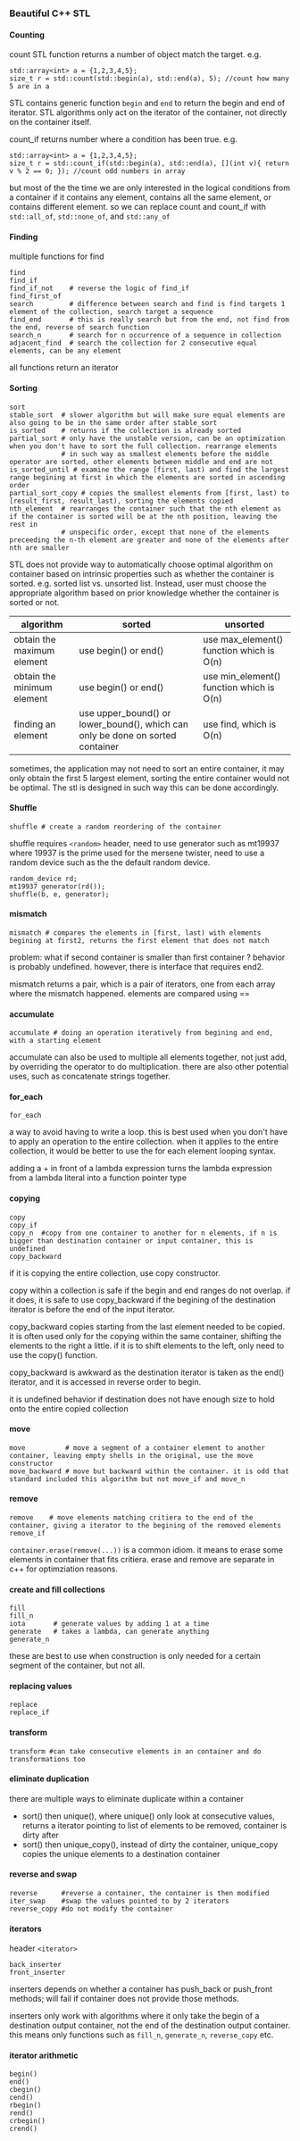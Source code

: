 ### Beautiful C++ STL
#### Counting
count STL function returns a number of object match the target. e.g.
```
std::array<int> a = {1,2,3,4,5};
size_t r = std::count(std::begin(a), std::end(a), 5); //count how many 5 are in a
```

STL contains generic function `begin` and `end` to return the begin and end of iterator. STL algorithms only act on the iterator of the container, not directly on the container itself.

count_if returns number where a condition has been true. e.g.
```
std::array<int> a = {1,2,3,4,5};
size_t r = std::count_if(std::begin(a), std::end(a), [](int v){ return v % 2 == 0; }); //count odd numbers in array
```

but most of the the time we are only interested in the logical conditions from a container if it contains any element, contains all the same element, or contains different element. so we can replace count and count_if with `std::all_of`, `std::none_of`, and `std::any_of`

#### Finding
multiple functions for find
```
find
find_if
find_if_not    # reverse the logic of find_if
find_first_of
search         # difference between search and find is find targets 1 element of the collection, search target a sequence
find_end       # this is really search but from the end, not find from the end, reverse of search function
search_n       # search for n occurrence of a sequence in collection
adjacent_find  # search the collection for 2 consecutive equal elements, can be any element
```

all functions return an iterator

#### Sorting
```
sort
stable_sort  # slower algorithm but will make sure equal elements are also going to be in the same order after stable_sort
is_sorted    # returns if the collection is already sorted
partial_sort # only have the unstable version, can be an optimization when you don't have to sort the full collection. rearrange elements
             # in such way as smallest elements before the middle operator are sorted, other elements between middle and end are not
is_sorted_until # examine the range [first, last) and find the largest range begining at first in which the elements are sorted in ascending order
partial_sort_copy # copies the smallest elements from [first, last) to [result_first, result_last), sorting the elements copied
nth_element  # rearranges the container such that the nth element as if the container is sorted will be at the nth position, leaving the rest in
             # unspecific order, except that none of the elements preceeding the n-th element are greater and none of the elements after nth are smaller

```

STL does not provide way to automatically choose optimal algorithm on container based on intrinsic properties such as whether the container is sorted. e.g. sorted list vs. unsorted list. Instead, user must choose the appropriate algorithm based on prior knowledge whether the container is sorted or not.

|algorithm | sorted | unsorted |
|----------|--------|----------|
| obtain the maximum element | use begin() or end()                                                           | use max_element() function which is O(n) |
| obtain the minimum element | use begin() or end()                                                           | use min_element() function which is O(n) |
| finding an element         | use upper_bound() or lower_bound(), which can only be done on sorted container | use find, which is O(n) |

sometimes, the application may not need to sort an entire container, it may only obtain the first 5 largest element, sorting the entire container would not be optimal. The stl is designed in such way this can be done accordingly.



#### Shuffle
```
shuffle # create a random reordering of the container
```

shuffle requires `<random>` header, need to use generator such as mt19937 where 19937 is the prime used for the mersene twister, need to use a random device such as the the default random device.

```
random_device rd;
mt19937 generator(rd());
shuffle(b, e, generator);
```

#### mismatch
```
mismatch # compares the elements in [first, last) with elements begining at first2, returns the first element that does not match
```

problem: what if second container is smaller than first container ? behavior is probably undefined. however, there is interface that requires end2.

mismatch returns a pair, which is a pair of iterators, one from each array where the mismatch happened. elements are compared using ==

#### accumulate
```
accumulate # doing an operation iteratively from begining and end, with a starting element
```

accumulate can also be used to multiple all elements together, not just add, by overriding the operator to do multiplication. there are also other potential uses, such as concatenate strings together.

#### for_each
```
for_each
```

a way to avoid having to write a loop. this is best used when you don't have to apply an operation to the entire collection. when it applies to the entire collection, it would be better to use the for each element looping syntax.

adding a + in front of a lambda expression turns the lambda expression from a lambda literal into a function pointer type

#### copying
```
copy
copy_if
copy_n  #copy from one container to another for n elements, if n is bigger than destination container or input container, this is undefined
copy_backward
```

if it is copying the entire collection, use copy constructor. 

copy within a collection is safe if the begin and end ranges do not overlap. if it does, it is safe to use copy_backward if the begining of the destination iterator is before the end of the input iterator.

copy_backward copies starting from the last element needed to be copied. it is often used only for the copying within the same container, shifting the elements to the right a little. if it is to shift elements to the left, only need to use the copy() function.

copy_backward is awkward as the destination iterator is taken as the end() iterator, and it is accessed in reverse order to begin.

it is undefined behavior if destination does not have enough size to hold onto the entire copied collection

#### move
```
move          # move a segment of a container element to another container, leaving empty shells in the original, use the move constructor
move_backward # move but backward within the container. it is odd that standard included this algorithm but not move_if and move_n
```

#### remove
```
remove    # move elements matching critiera to the end of the container, giving a iterator to the begining of the removed elements
remove_if
```

`container.erase(remove(...))` is a common idiom. it means to erase some elements in container that fits critiera. erase and remove are separate in c++ for optimziation reasons.

#### create and fill collections
```
fill
fill_n
iota       # generate values by adding 1 at a time
generate   # takes a lambda, can generate anything
generate_n
```

these are best to use when construction is only needed for a certain segment of the container, but not all.

#### replacing values
```
replace
replace_if
```

#### transform
```
transform #can take consecutive elements in an container and do transformations too
```

#### eliminate duplication
there are multiple ways to eliminate duplicate within a container
* sort() then unique(), where unique() only look at consecutive values, returns a iterator pointing to list of elements to be removed, container is dirty after
* sort() then unique_copy(), instead of dirty the container, unique_copy copies the unique elements to a destination container

#### reverse and swap
```
reverse      #reverse a container, the container is then modified
iter_swap    #swap the values pointed to by 2 iterators
reverse_copy #do not modify the container
```

#### iterators
header ``<iterator>``

```
back_inserter
front_inserter
```

inserters depends on whether a container has push_back or push_front methods; will fail if container does not provide those methods.

inserters only work with algorithms where it only take the begin of a destination output container, not the end of the destination output container. this means only functions such as `fill_n`, `generate_n`, `reverse_copy` etc.

#### iterator arithmetic
```
begin()
end()
cbegin()
cend()
rbegin()
rend()
crbegin()
crend()
```


